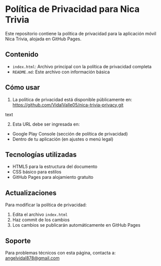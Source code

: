 # Política de Privacidad para Nica Trivia

Este repositorio contiene la política de privacidad para la aplicación móvil Nica Trivia, alojada en GitHub Pages.

## Contenido

- `index.html`: Archivo principal con la política de privacidad completa
- `README.md`: Este archivo con información básica

## Cómo usar

1. La política de privacidad está disponible públicamente en:
https://github.com/VidalValle05/nica-trivia-privacy.git

text

2. Esta URL debe ser ingresada en:
- Google Play Console (sección de política de privacidad)
- Dentro de tu aplicación (en ajustes o menú legal)

## Tecnologías utilizadas

- HTML5 para la estructura del documento
- CSS básico para estilos
- GitHub Pages para alojamiento gratuito

## Actualizaciones

Para modificar la política de privacidad:

1. Edita el archivo `index.html`
2. Haz commit de los cambios
3. Los cambios se publicarán automáticamente en GitHub Pages

## Soporte

Para problemas técnicos con esta página, contacta a:
[angelvidal878@gmail.com](nicatrivia26@gmail.com)
